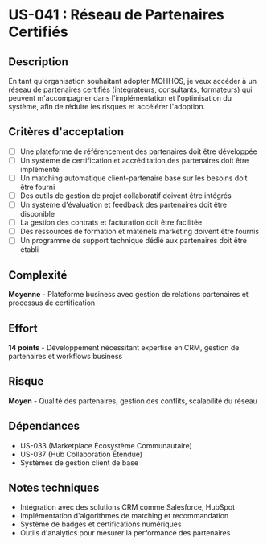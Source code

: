 # US-041 : Réseau de Partenaires Certifiés

## Description
En tant qu'organisation souhaitant adopter MOHHOS, je veux accéder à un réseau de partenaires certifiés (intégrateurs, consultants, formateurs) qui peuvent m'accompagner dans l'implémentation et l'optimisation du système, afin de réduire les risques et accélérer l'adoption.

## Critères d'acceptation
- [ ] Une plateforme de référencement des partenaires doit être développée
- [ ] Un système de certification et accréditation des partenaires doit être implémenté
- [ ] Un matching automatique client-partenaire basé sur les besoins doit être fourni
- [ ] Des outils de gestion de projet collaboratif doivent être intégrés
- [ ] Un système d'évaluation et feedback des partenaires doit être disponible
- [ ] La gestion des contrats et facturation doit être facilitée
- [ ] Des ressources de formation et matériels marketing doivent être fournis
- [ ] Un programme de support technique dédié aux partenaires doit être établi

## Complexité
**Moyenne** - Plateforme business avec gestion de relations partenaires et processus de certification

## Effort
**14 points** - Développement nécessitant expertise en CRM, gestion de partenaires et workflows business

## Risque
**Moyen** - Qualité des partenaires, gestion des conflits, scalabilité du réseau

## Dépendances
- US-033 (Marketplace Écosystème Communautaire)
- US-037 (Hub Collaboration Étendue)
- Systèmes de gestion client de base

## Notes techniques
- Intégration avec des solutions CRM comme Salesforce, HubSpot
- Implémentation d'algorithmes de matching et recommandation
- Système de badges et certifications numériques
- Outils d'analytics pour mesurer la performance des partenaires